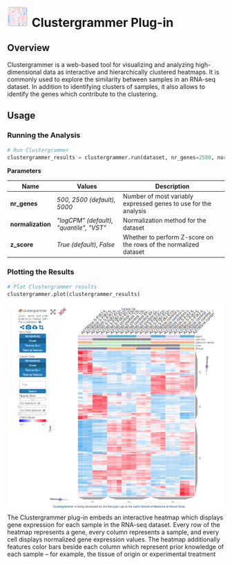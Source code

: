 <img src="img/clustergrammer-icon.png" width="50px"> Clustergrammer Plug-in
================

Overview
----------------
Clustergrammer is a web-based tool for visualizing and analyzing high-dimensional data as interactive and hierarchically clustered heatmaps.  It is commonly used to explore the similarity between samples in an RNA-seq dataset. In addition to identifying clusters of samples, it also allows to identify the genes which contribute to the clustering.

Usage
----------------
### Running the Analysis
```python
# Run Clustergrammer
clustergrammer_results = clustergrammer.run(dataset, nr_genes=2500, normalization="logCPM", z_score=True)
```

**Parameters**

| Name | Values | Description |
| ---- | ------ | ----------- |
| **nr_genes** | *500, 2500 (default), 5000* | Number of most variably expressed genes to use for the analysis |
| **normalization** | *"logCPM" (default), "quantile", "VST"* | Normalization method for the dataset |
| **z_score** | *True (default), False* | Whether to perform Z-score on the rows of the normalized dataset |


### Plotting the Results
```python
# Plot Clustergrammer results
clustergrammer.plot(clustergrammer_results)
```
<img src="img/clustergrammer-example.png"> 
The Clustergrammer plug-in embeds an interactive heatmap which displays gene expression for each sample in the RNA-seq dataset. Every row of the heatmap represents a gene, every column represents a sample, and every cell displays normalized gene expression values. The heatmap additionally features color bars beside each column which represent prior knowledge of each sample – for example, the tissue of origin or experimental treatment